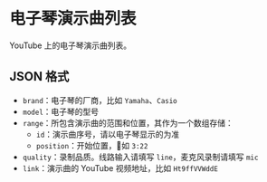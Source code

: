 # 电子琴演示曲列表

YouTube 上的电子琴演示曲列表。

## JSON 格式

* `brand`：电子琴的厂商，比如 `Yamaha`、`Casio`
* `model`：电子琴的型号
* `range`：所包含演示曲的范围和位置，其作为一个数组存储：
  * `id`：演示曲序号，请以电子琴显示的为准
  * `position`：开始位置，如 `3:22`
* `quality`：录制品质。线路输入请填写 `line`，麦克风录制请填写 `mic`
* `link`：演示曲的 YouTube 视频地址，比如 `Ht9ffVVWddE`
